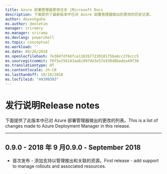 ```yaml
---
title: Azure 部署管理器更改日志 |Microsoft Docs
description: 下面提供了最新版本中已对 Azure 部署管理器做出的更改的历史记录。
author: deveshguha
ms.author: deoletim
manager: sriramry
ms.manager: srirama
ms.devlang: powershell
ms.topic: conceptual
ms.workload: ''
ms.date: 09/26/2018
ms.openlocfilehash: 7e384fdf66fce1102b7723018175ba6cc276ccc5
ms.sourcegitcommit: f6f5e256143aa6c097de3e57e930d8badea49f30
ms.translationtype: HT
ms.contentlocale: zh-CN
ms.lasthandoff: 10/18/2018
ms.locfileid: "49399393"
---
```

# <a name="release-notes"></a><span data-ttu-id="d909a-103">发行说明</span><span class="sxs-lookup"><span data-stu-id="d909a-103">Release notes</span></span>

<span data-ttu-id="d909a-104">下面提供了此版本中已对 Azure 部署管理器做出的更改的列表。</span><span class="sxs-lookup"><span data-stu-id="d909a-104">This is a list of changes made to Azure Deployment Manager in this release.</span></span>

---
## <a name="090---september-2018"></a><span data-ttu-id="d909a-105">0.9.0 - 2018 年 9 月</span><span class="sxs-lookup"><span data-stu-id="d909a-105">0.9.0 - September 2018</span></span>
* <span data-ttu-id="d909a-106">首次发布 - 添加支持以管理推出和关联的资源。</span><span class="sxs-lookup"><span data-stu-id="d909a-106">First release - add support to manage rollouts and associated resources.</span></span>